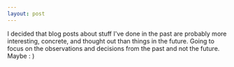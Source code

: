 ```yaml
---
layout: post
---
```

I decided that blog posts about stuff I've done in the past are probably more interesting, concrete, and thought out than things in the future.  Going to focus on the observations and decisions from the past and not the future. Maybe : )
